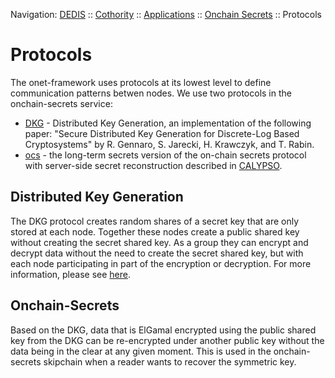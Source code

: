 Navigation: [DEDIS](https://github.com/dedis/doc/tree/master/README.md) ::
[Cothority](../../README.md) ::
[Applications](../../doc/Applications.md) ::
[Onchain Secrets](../README.md) ::
Protocols

# Protocols

The onet-framework uses protocols at its lowest level to define communication
patterns betwen nodes. We use two protocols in the onchain-secrets service:

- [DKG](../../dkg/DKG.md) - Distributed Key Generation, an implementation of
  the following paper: "Secure Distributed Key Generation for Discrete-Log
  Based Cryptosystems" by R. Gennaro, S. Jarecki, H. Krawczyk, and T. Rabin.
- [ocs](Renecrypt.md) - the long-term secrets version of the on-chain secrets
  protocol with server-side secret reconstruction described in
  [CALYPSO](https://eprint.iacr.org/2018/209.pdf).

## Distributed Key Generation

The DKG protocol creates random shares of a secret key that are only
stored at each node. Together these nodes create a public shared key
without creating the secret shared key. As a group they can encrypt
and decrypt data without the need to create the secret shared key,
but with each node participating in part of the encryption or
decryption. For more information, please see [here](../../dkg/DKG.md).

## Onchain-Secrets

Based on the DKG, data that is ElGamal encrypted using the public
shared key from the DKG can be re-encrypted under another public key
without the data being in the clear at any given moment. This is used
in the onchain-secrets skipchain when a reader wants to recover the
symmetric key.
